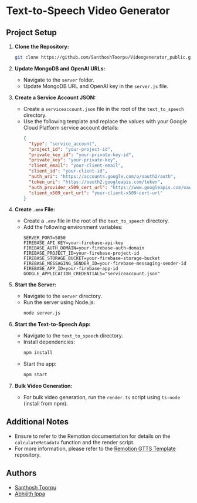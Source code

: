 # Text-to-Speech Video Generator

## Project Setup

1. **Clone the Repository:**
   ```bash
   git clone https://github.com/SanthoshToorpu/Videogenerator_public.git
   ```

2. **Update MongoDB and OpenAI URLs:**
   - Navigate to the `server` folder.
   - Update MongoDB URL and OpenAI key in the `server.js` file.

3. **Create a Service Account JSON:**
   - Create a `serviceaccount.json` file in the root of the `text_to_speech` directory.
   - Use the following template and replace the values with your Google Cloud Platform service account details:
     ```json
     {
       "type": "service_account",
       "project_id": "your-project-id",
       "private_key_id": "your-private-key-id",
       "private_key": "your-private-key",
       "client_email": "your-client-email",
       "client_id": "your-client-id",
       "auth_uri": "https://accounts.google.com/o/oauth2/auth",
       "token_uri": "https://oauth2.googleapis.com/token",
       "auth_provider_x509_cert_url": "https://www.googleapis.com/oauth2/v1/certs",
       "client_x509_cert_url": "your-client-x509-cert-url"
     }
     ```

4. **Create `.env` File:**
   - Create a `.env` file in the root of the `text_to_speech` directory.
   - Add the following environment variables:
     ```dotenv
     SERVER_PORT=5050
     FIREBASE_API_KEY=your-firebase-api-key
     FIREBASE_AUTH_DOMAIN=your-firebase-auth-domain
     FIREBASE_PROJECT_ID=your-firebase-project-id
     FIREBASE_STORAGE_BUCKET=your-firebase-storage-bucket
     FIREBASE_MESSAGING_SENDER_ID=your-firebase-messaging-sender-id
     FIREBASE_APP_ID=your-firebase-app-id
     GOOGLE_APPLICATION_CREDENTIALS="serviceaccount.json"
     ```

5. **Start the Server:**
   - Navigate to the `server` directory.
   - Run the server using Node.js:
     ```bash
     node server.js
     ```

6. **Start the Text-to-Speech App:**
   - Navigate to the `text_to_speech` directory.
   - Install dependencies:
     ```bash
     npm install
     ```
   - Start the app:
     ```bash
     npm start
     ```

7. **Bulk Video Generation:**
   - For bulk video generation, run the `render.ts` script using `ts-node` (install from npm).

## Additional Notes

- Ensure to refer to the Remotion documentation for details on the `calculateMetadata` function and the render script.
- For more information, please refer to the [Remotion GTTS Template](https://github.com/thecmdrunner/remotion-gtts-template) repository.

## Authors

- [Santhosh Toorpu](https://github.com/SanthoshToorpu)
- [Abhijith Ippa](https://github.com/AbhijithIppa)
```
